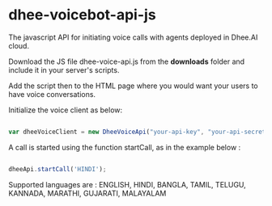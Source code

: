 # dhee-voicebot-api-js

The javascript API for initiating voice calls with agents deployed in Dhee.AI cloud.

Download the JS file dhee-voice-api.js from the **downloads** folder and include it in your server's scripts.

Add the script then to the HTML page where you would want your users to have voice conversations.


Initialize the voice client as below:

```javascript

var dheeVoiceClient = new DheeVoiceApi("your-api-key", "your-api-secret");

```

A call is started using the function startCall, as in the example below : 

```javascript

dheeApi.startCall('HINDI');

```

Supported languages are : ENGLISH, HINDI, BANGLA, TAMIL, TELUGU, KANNADA, MARATHI, GUJARATI, MALAYALAM
